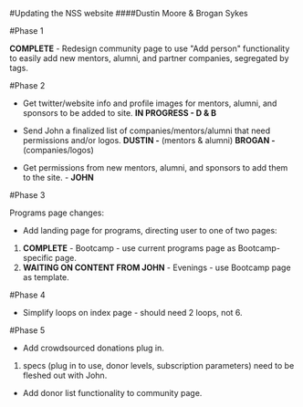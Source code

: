 #Updating the NSS website
####Dustin Moore & Brogan Sykes

#Phase 1

**COMPLETE** - Redesign community page to use "Add person" functionality to easily add new mentors, alumni, and partner companies, segregated by tags. 

#Phase 2

- Get twitter/website info and profile images for mentors, alumni, and sponsors to be added to site. **IN PROGRESS - D & B**

- Send John a finalized list of companies/mentors/alumni that need permissions and/or logos. **DUSTIN -** (mentors & alumni) **BROGAN -** (companies/logos) 

- Get permissions from new mentors, alumni, and sponsors to add them to the site. - **JOHN**

#Phase 3

Programs page changes:

- Add landing page for programs, directing user to one of two pages: 
 1. **COMPLETE** - Bootcamp - use current programs page as Bootcamp-specific page. 
 2. **WAITING ON CONTENT FROM JOHN** - Evenings - use Bootcamp page as template. 

#Phase 4

- Simplify loops on index page - should need 2 loops, not 6.

#Phase 5

- Add crowdsourced donations plug in. 
 1. specs (plug in to use, donor levels, subscription parameters) need to be fleshed out with John.

- Add donor list functionality to community page.

